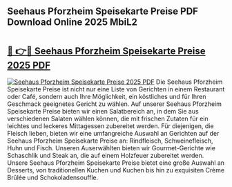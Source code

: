 ## Seehaus Pforzheim Speisekarte Preise PDF Download Online 2025 MbiL2

# <h2><a href="http://gc5yrs.nevu.top/?p=Seehaus+Pforzheim+Speisekarte+Preise">🔗 👉🔴 Seehaus Pforzheim Speisekarte Preise 2025 PDF</a></h2>

[![Seehaus Pforzheim Speisekarte Preise 2025 PDF](https://i.imgur.com/dBaPXMq.png)](http://gc5yrs.nevu.top/?p=Seehaus+Pforzheim+Speisekarte+Preise)
Die Seehaus Pforzheim Speisekarte Preise ist nicht nur eine Liste von Gerichten in einem Restaurant oder Café, sondern auch Ihre Möglichkeit, ein köstliches und für Ihren Geschmack geeignetes Gericht zu wählen. Auf unserer Seehaus Pforzheim Speisekarte Preise bieten wir einen Salatbereich an, in dem Sie aus verschiedenen Salaten wählen können, die mit frischen Zutaten für ein leichtes und leckeres Mittagessen zubereitet werden. Für diejenigen, die Fleisch lieben, bieten wir eine umfangreiche Auswahl an Gerichten auf der Seehaus Pforzheim Speisekarte Preise an: Rindfleisch, Schweinefleisch, Huhn und Fisch. Unseren Auserwählten bieten wir Gourmet-Gerichte wie Schaschlik und Steak an, die auf einem Holzfeuer zubereitet werden. Unsere Seehaus Pforzheim Speisekarte Preise bietet eine große Auswahl an Desserts, von traditionellen Kuchen und Kuchen bis hin zu exquisiten Crème Brûlée und Schokoladensouffle.
